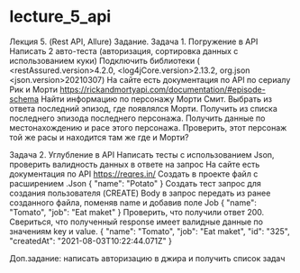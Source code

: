 # lecture_5_api
Лекция 5. (Rest API, Allure)
Задание.
Задача 1. Погружение в API 
Написать 2 авто-теста (авторизация, сортировка данных с использованием куки) 
Подключить библиотеки ( <restAssured.version>4.2.0, <log4jCore.version>2.13.2, <groupId>org.json <json.version>20210307) 
На сайте есть документация по АPI по сериалу Рик и Морти 
https://rickandmortyapi.com/documentation/#episode-schema 
Найти информацию по персонажу Морти Смит. 
Выбрать из ответа последний эпизод, где появлялся Морти. 
Получить из списка последнего эпизода последнего персонажа. 
Получить данные по местонахождению и расе этого персонажа. 
Проверить, этот персонаж той же расы и находится там же где и Морти?

Задача 2.  Углубление в API 
Написать тесты с использованием Json, проверить валидность данных в ответе на запрос 
На сайте есть документация по АPI 
https://reqres.in/ 
Создать в проекте файл с расширением .Json 
{ "name": "Potato" } 
Создать тест запрос для создания пользователя (CREATE) 
Body в запрос передать из ранее созданного файла, поменяв name и добавив поле Job 
{ "name": "Tomato", "job": "Eat maket" } 
Проверить, что получили ответ 200. 
Свериться, что полученный response имеет валидные данные по значениям key и value. 
{ 
"name": "Tomato", 
"job": "Eat maket", 
"id": "325", 
"createdAt": "2021-08-03T10:22:44.071Z" 
}



Доп.задание: написать авторизацию в джира и получить список задач
